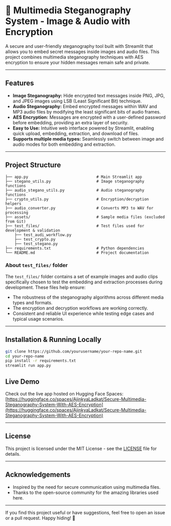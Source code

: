 # 🔐 Multimedia Steganography System - Image & Audio with Encryption

A secure and user-friendly steganography tool built with Streamlit that allows you to embed secret messages inside images and audio files. This project combines multimedia steganography techniques with AES encryption to ensure your hidden messages remain safe and private.

---

## Features

- **Image Steganography:** Hide encrypted text messages inside PNG, JPG, and JPEG images using LSB (Least Significant Bit) technique.
- **Audio Steganography:** Embed encrypted messages within WAV and MP3 audio files by modifying the least significant bits of audio frames.
- **AES Encryption:** Messages are encrypted with a user-defined password before embedding, providing an extra layer of security.
- **Easy to Use:** Intuitive web interface powered by Streamlit, enabling quick upload, embedding, extraction, and download of files.
- **Supports multiple media types:** Seamlessly switch between image and audio modes for both embedding and extraction.

---

## Project Structure

    ├── app.py                              # Main Streamlit app
    ├── stegano_utils.py                    # Image steganography functions
    ├── audio_stegano_utils.py              # Audio steganography functions
    ├── crypto_utils.py                     # Encryption/decryption helpers
    ├── audio_converter.py                  # Converts MP3 to WAV for processing
    ├── assets/                             # Sample media files (excluded from Git)
    ├── test_files/                         # Test files used for development & validation
        ├── test_audi_workflow.py
        ├── test_crypto.py
        ├── test_stegano.py
    ├── requirements.txt                    # Python dependencies
    └── README.md                           # Project documentation


### About `test_files/` folder

The `test_files/` folder contains a set of example images and audio clips specifically chosen to test the embedding and extraction processes during development. These files help ensure:

- The robustness of the steganography algorithms across different media types and formats.
- The encryption and decryption workflows are working correctly.
- Consistent and reliable UI experience while testing edge cases and typical usage scenarios.

---

## Installation & Running Locally

```bash
git clone https://github.com/yourusername/your-repo-name.git
cd your-repo-name
pip install -r requirements.txt
streamlit run app.py
```

## Live Demo

Check out the live app hosted on Hugging Face Spaces:  
[https://huggingface.co/spaces/AjinkyaLadkat/Secure-Multimedia-Steganography-System-With-AES-Encryption](https://huggingface.co/spaces/AjinkyaLadkat/Secure-Multimedia-Steganography-System-With-AES-Encryption)

---

## License

This project is licensed under the MIT License - see the [LICENSE](LICENSE) file for details.

---

## Acknowledgements

- Inspired by the need for secure communication using multimedia files.  
- Thanks to the open-source community for the amazing libraries used here.

---

If you find this project useful or have suggestions, feel free to open an issue or a pull request. Happy hiding! 🔐
